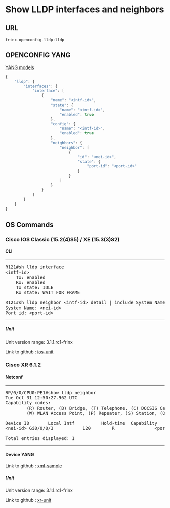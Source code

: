 # Show LLDP interfaces and neighbors

## URL

```
frinx-openconfig-lldp:lldp
```

## OPENCONFIG YANG

[YANG models](https://github.com/FRINXio/openconfig/tree/master/lldp/src/main/yang)

```javascript
{
    "lldp": {
        "interfaces": {
            "interface": [
                {
                    "name": "<intf-id>",
                    "state": {
                        "name": "<intf-id>",
                        "enabled": true
                    },
                    "config": {
                        "name": "<intf-id>",
                        "enabled": true
                    },
                    "neighbors": {
                        "neighbor": [
                            {
                                "id": "<nei-id>",
                                "state": {
                                    "port-id": "<port-id>"
                                }
                            }
                        ]
                    }
                }
            ]
        }
    }
}
```


## OS Commands

### Cisco IOS Classic (15.2(4)S5) / XE (15.3(3)S2)

#### CLI

---
<pre>
R121#sh lldp interface
&lt;intf-id&gt;
    Tx: enabled
    Rx: enabled
    Tx state: IDLE
    Rx state: WAIT FOR FRAME

R121#sh lldp neighbor &lt;intf-id&gt; detail | include System Name
System Name: &lt;nei-id&gt;
Port id: &lt;port-id&gt;
</pre>
---

##### Unit

Unit version range: 3.1.1.rc1-frinx

Link to github : [ios-unit](https://github.com/FRINXio/cli-units/tree/master/ios/lldp)

### Cisco XR 6.1.2

#### Netconf

---
<pre>
RP/0/0/CPU0:PE1#show lldp neighbor
Tue Oct 31 12:50:27.962 UTC
Capability codes:
        (R) Router, (B) Bridge, (T) Telephone, (C) DOCSIS Cable Device
        (W) WLAN Access Point, (P) Repeater, (S) Station, (O) Other

Device ID       Local Intf          Hold-time  Capability     Port ID
&lt;nei-id&gt; Gi0/0/0/3           120        R               &lt;port-id&gt;

Total entries displayed: 1
</pre>
---

#### Device YANG
Link to github : [xml-sample](https://github.com/FRINXio/unitopo-units/blob/master/xr-6-lldp-unit/src/test/resources/lldp-oper.xml)

##### Unit

Unit version range: 3.1.1.rc1-frinx

Link to github : [xr-unit](https://github.com/FRINXio/unitopo-units/tree/master/xr-6-lldp-unit)